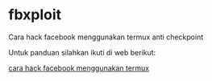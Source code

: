# fbxploit
Cara hack facebook menggunakan termux anti checkpoint

Untuk panduan silahkan ikuti di web berikut:

<a href='https://storiku.xyz/cara-hack-facebook-menggunakan-termux-untuk-pemula'>cara hack facebook menggunakan termux</a>
